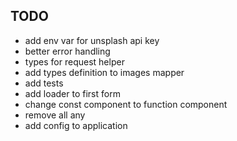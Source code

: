 ## TODO

- add env var for unsplash api key
- better error handling
- types for request helper
- add types definition to images mapper
- add tests
- add loader to first form
- change const component to function component
- remove all any
- add config to application
